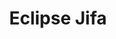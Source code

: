 ---
title: Eclipse Jifa
titleTemplate: :title
layout: home

hero:
  name: "Eclipse Jifa"
  tagline: "An open source project for diagnosing common Java issues"
  actions:
    - theme: brand
      text: Get Started
      link: /guide/getting-started
    - theme: alt
      text: View on GitHub
      link: https://github.com/eclipse/jifa

features:
  - title: Heap Dump Analysis
    icon: 🔬
    details: Providing commonly used views for memory leak detection, dominator tree, Object Query Language (OQL/Calcite SQL), and more. Typical scenarios include OOM and Full GC. Based on Eclipse Memory Analyzer.
  - title: GC Log Analysis
    icon: 📊
    details: Providing GC cause analysis, JVM options tuning, performance comparisons, and more, with support for various GC algorithms such as G1, CMS, ZGC, etc. Typical scenarios include long pause and unstable response time.
  - title: Thread Dump Analysis
    icon: 🔒
    details: Providing thread/thread pool analysis, lock analysis, aggregated call stack views, and more. Typical scenarios include thread leak and deadlock.
---